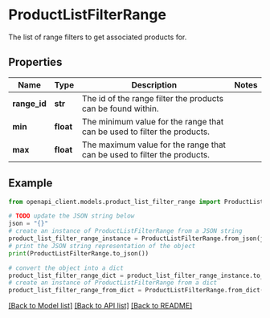 # ProductListFilterRange

The list of range filters to get associated products for.

## Properties

Name | Type | Description | Notes
------------ | ------------- | ------------- | -------------
**range_id** | **str** | The id of the range filter the products can be found within. | 
**min** | **float** | The minimum value for the range that can be used to filter the products. | 
**max** | **float** | The maximum value for the range that can be used to filter the products. | 

## Example

```python
from openapi_client.models.product_list_filter_range import ProductListFilterRange

# TODO update the JSON string below
json = "{}"
# create an instance of ProductListFilterRange from a JSON string
product_list_filter_range_instance = ProductListFilterRange.from_json(json)
# print the JSON string representation of the object
print(ProductListFilterRange.to_json())

# convert the object into a dict
product_list_filter_range_dict = product_list_filter_range_instance.to_dict()
# create an instance of ProductListFilterRange from a dict
product_list_filter_range_from_dict = ProductListFilterRange.from_dict(product_list_filter_range_dict)
```
[[Back to Model list]](../README.md#documentation-for-models) [[Back to API list]](../README.md#documentation-for-api-endpoints) [[Back to README]](../README.md)


